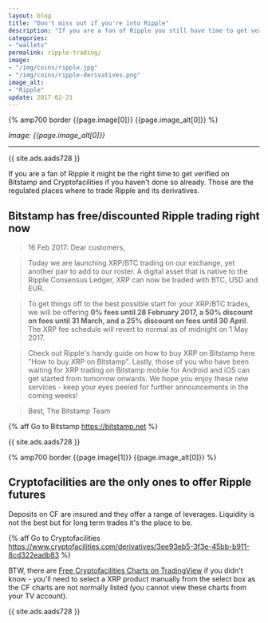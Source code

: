 ```yaml
---
layout: blog
title: "Don't miss out if you're into Ripple"
description: "If you are a fan of Ripple you still have time to get verified on Bitstamp and on Cryptofacilities - Bitstamp offers fee discount."
categories:
- "wallets"
permalink: ripple-trading/
image:
- "/img/coins/ripple.jpg"
- "/img/coins/ripple-derivatives.png"
image_alt:
- "Ripple"
update: 2017-02-21
---
```


{% amp700 border {{page.image[0]}} {{page.image_alt[0]}} %}

_Image: {{page.image_alt[0]}}_

________________________

{{ site.ads.aads728 }}

If you are a fan of Ripple it might be the right time to get verified on Bitstamp and Cryptofacilities if you haven't done so already. Those are the regulated places where to trade Ripple and its derivatives.

## Bitstamp has free/discounted Ripple trading right now


> 16 Feb 2017: Dear customers,

> Today we are launching XRP/BTC trading on our exchange, yet another pair to add to our roster. A digital asset that is native to the Ripple Consensus Ledger, XRP can now be traded with BTC, USD and EUR.

> To get things off to the best possible start for your XRP/BTC trades, we will be offering **0% fees until 28 February 2017, a 50% discount on fees until 31 March, and a 25% discount on fees until 30 April**. The XRP fee schedule will revert to normal as of midnight on 1 May 2017.

> Check out Ripple's handy guide on how to buy XRP on Bitstamp here "How to buy XRP on Bitstamp". Lastly, those of you who have been waiting for XRP trading on Bitstamp mobile for Android and iOS can get started from tomorrow onwards. We hope you enjoy these new services - keep your eyes peeled for further announcements in the coming weeks!

> Best,
The Bitstamp Team


{% aff Go to Bitstamp https://bitstamp.net %}

{{ site.ads.aads728 }}


{% amp700 border {{page.image[1]}} {{page.image_alt[0]}} %}


## Cryptofacilities are the only ones to offer Ripple futures

Deposits on CF are insured and they offer a range of leverages. Liquidity is not the best but for long term trades it's the place to be.

{% aff Go to Cryptofacilities https://www.cryptofacilities.com/derivatives/3ee93eb5-3f3e-45bb-b911-8cd322eadb83 %}

BTW, there are [Free Cryptofacilities Charts on TradingView](https://www.cryptofacilities.com/derivatives/tradingviewcharts) if you didn't know - you'll need to select a XRP product manually from the select box as the CF charts are not normally listed (you cannot view these charts from your TV account).

{{ site.ads.aads728 }}
